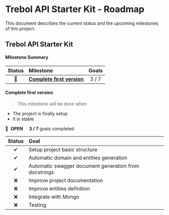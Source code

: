 # Trebol API Starter Kit - Roadmap

This document describes the current status and the upcoming milestones of this project.

## Trebol API Starter Kit

#### Milestone Summary

| Status | Milestone | Goals |
| :---: | :--- | :---: |
| 🚀 | **[Complete first version](#complete-first-version)** | 3 / 7 |


#### Complete first version

> This milestone will be done when 
* The project is finally setup
* It is stable


🚀 &nbsp;**OPEN** &nbsp; &nbsp;&nbsp;**3 / 7** goals completed

| Status | Goal |
| :---: | :--- |
| ✔ | Setup project basic structure |
| ✔ | Automatic domain and entities generation |
| ✔ | Automatic swagger document generation from docstrings |
| ❌ |  Improve project documentation  |
| ❌ |  Improve entities definition  |
| ❌ |  Integrate with Mongo  |
| ❌ |  Testing  |



